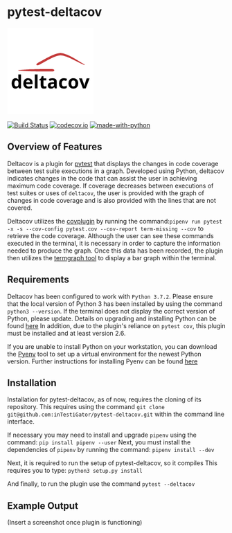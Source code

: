 # pytest-deltacov

![logo](.github/Logo.png "pytest-deltacov")

[![Build Status](https://api.travis-ci.com/inTestiGator/pytest-deltacov.svg?branch=master)](https://travis-ci.com/inTestiGator/pytest-deltacov)
[![codecov.io](http://codecov.io/github/inTestiGator/pytest-deltacov/coverage.svg?branch=master)](http://codecov.io/github/inTestiGator/pytest-deltacov?branch=master)
[![made-with-python](https://img.shields.io/badge/Made%20with-Python-orange.svg)](https://www.python.org/)

## Overview of Features

Deltacov is a plugin for [pytest](https://github.com/pytest-dev) that displays
the changes in code coverage between test suite executions in a graph. Developed
using Python, deltacov indicates changes in the code that can assist the user
in achieving maximum code coverage. If coverage decreases between executions of
test suites or uses of `deltacov`, the user is provided with the graph of changes
in code coverage and is also provided with the lines that are not covered.

Deltacov utilizes the [covplugin](https://pypi.org/project/pytest-cov/) by running the
command:`pipenv run pytest -x -s --cov-config pytest.cov --cov-report term-missing --cov`
to retrieve the code coverage. Although the user can see
these commands executed in the terminal, it is necessary in order to capture the
information needed to produce the graph. Once this data has been recorded, the
plugin then utilizes the [termgraph tool](https://github.com/mkaz/termgraph) to
display a bar graph within the terminal.

## Requirements

Deltacov has been configured to work with `Python 3.7.2`. Please ensure that the
local version of Python 3 has been installed by using the command `python3 --version`.
If the terminal does not display the correct version of Python, please update. Details
on upgrading and installing Python can be found [here](https://www.python.org/downloads/)
In addition, due to the plugin's reliance on `pytest cov`, this plugin must be installed
and at least version 2.6.

If you are unable to install Python on your workstation, you can download
the [Pyenv](https://github.com/pyenv/pyenv) tool to set up a virtual environment
for the newest Python version. Further instructions for installing Pyenv can be
found [here](https://github.com/pyenv/pyenv-installer)

## Installation

Installation for pytest-deltacov, as of now, requires the cloning of its repository.
This requires using the command `git clone git@github.com:inTestiGator/pytest-deltacov.git`
within the command line interface.

If necessary you may need to install and upgrade `pipenv` using the command: `pip install pipenv --user`
Next, you must install the dependencies of `pipenv` by running the command: `pipenv install --dev`

Next, it is required to run the setup of pytest-deltacov, so it compiles
This requires you to type: `python3 setup.py install`

And finally, to run the plugin use the command `pytest --deltacov`

## Example Output

(Insert a screenshot once plugin is functioning)
